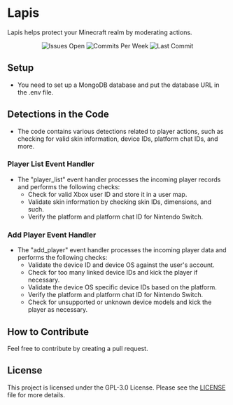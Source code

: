 # Lapis
Lapis helps protect your Minecraft realm by moderating actions.

<p align="center">
    <img src="https://img.shields.io/github/issues/w0ahL/Lapis?label=ISSUES%20OPEN&style=for-the-badge" alt="Issues Open">  
    <img src="https://img.shields.io/github/commit-activity/m/w0ahL/Lapis?style=for-the-badge" alt="Commits Per Week"> 
    <img src="https://img.shields.io/github/last-commit/w0ahL/Lapis?style=for-the-badge" alt="Last Commit">
</p>

## Setup
- You need to set up a MongoDB database and put the database URL in the .env file.

## Detections in the Code
- The code contains various detections related to player actions, such as checking for valid skin information, device IDs, platform chat IDs, and more.

### Player List Event Handler
- The "player_list" event handler processes the incoming player records and performs the following checks:
  - Check for valid Xbox user ID and store it in a user map.
  - Validate skin information by checking skin IDs, dimensions, and such.
  - Verify the platform and platform chat ID for Nintendo Switch.

### Add Player Event Handler
- The "add_player" event handler processes the incoming player data and performs the following checks:
  - Validate the device ID and device OS against the user's account.
  - Check for too many linked device IDs and kick the player if necessary.
  - Validate the device OS specific device IDs based on the platform.
  - Verify the platform and platform chat ID for Nintendo Switch.
  - Check for unsupported or unknown device models and kick the player as necessary.

## How to Contribute
Feel free to contribute by creating a pull request.

## License
This project is licensed under the GPL-3.0 License. Please see the [LICENSE](./LICENSE) file for more details.
